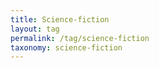 ```yaml
---
title: Science-fiction
layout: tag
permalink: /tag/science-fiction
taxonomy: science-fiction
---
```

